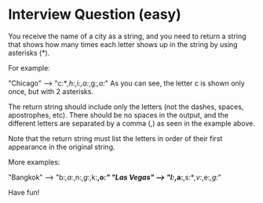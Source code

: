 # Interview Question (easy)

You receive the name of a city as a string, and you need to return a string that shows how many times each letter shows up in the string by using asterisks (\*).

For example:

"Chicago" --> "c:\*_,h:_,i:_,a:_,g:_,o:_"
As you can see, the letter c is shown only once, but with 2 asterisks.

The return string should include only the letters (not the dashes, spaces, apostrophes, etc). There should be no spaces in the output, and the different letters are separated by a comma (,) as seen in the example above.

Note that the return string must list the letters in order of their first appearance in the original string.

More examples:

"Bangkok" --> "b:_,a:_,n:_,g:_,k:**,o:_"
"Las Vegas" --> "l:_,a:**,s:\*_,v:_,e:_,g:_"

Have fun!
